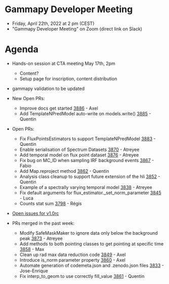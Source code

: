# Gammapy Developer Meeting

* Friday, April 22th, 2022 at 2 pm (CEST)
* "Gammapy Developer Meeting" on Zoom (direct link on Slack)
# Agenda

* Hands-on session at CTA meeting May 17th, 2pm
  - Content?
  - Setup page for inscription, content distribution

* gammapy validation to be updated

* New Open PRs:
  - Improve docs get started [3886](https://github.com/gammapy/gammapy/pull/3886) - Axel
  - Add TemplateNPredModel auto-write on models.write() [3885](https://github.com/gammapy/gammapy/pull/3885) - Quentin 

* Open PRs:
  - Fix FluxPointsEstimators to support TemplateNPredModel [3883](https://github.com/gammapy/gammapy/pull/3883) - Quentin 
  - Enable serialisation of Spectrum Datasets [3870](https://github.com/gammapy/gammapy/pull/3870) - Atreyee
  - Add temporal model on flux point dataset [3876](https://github.com/gammapy/gammapy/pull/3876) - Atreyee
  - Fix bug on MC_ID when sampling IRF background events [3867](https://github.com/gammapy/gammapy/pull/3867) - Fabio
  - Add Map.reproject method [3862](https://github.com/gammapy/gammapy/pull/3862) - Quentin
  - Analysis class cleanup to support future extension of the hli [3852](https://github.com/gammapy/gammapy/pull/3852) - Quentin
  - Example of a spectrally varying temporal model [3838](https://github.com/gammapy/gammapy/pull/3838) - Atreyee
  - Fix default arguments for flux_estimator._set_norm_parameter [3845](https://github.com/gammapy/gammapy/pull/3845) - Luca
  - Counts stat sum [3798](https://github.com/gammapy/gammapy/pull/3798) - Régis
 
    
* [Open issues for v1.0rc](https://github.com/gammapy/gammapy/issues?q=is%3Aopen+is%3Aissue+milestone%3A1.0rc)

* PRs merged in the past week:
  - Modify SafeMaskMaker to ignore data only below the background peak [3873](https://github.com/gammapy/gammapy/pull/3873) - Atreyee
  - Add methods to both pointing classes to get pointing at specific time [3858](https://github.com/gammapy/gammapy/pull/3858) - Max
  - Clean up rad max data reduction code [3849](https://github.com/gammapy/gammapy/pull/3849) - Axel
  - Introduce is_norm parameter property [3860](https://github.com/gammapy/gammapy/pull/3860) - Axel
  - Automate generation of codemeta.json and .zenodo.json files [3833](https://github.com/gammapy/gammapy/pull/3833) - Jose-Enrique
  - Fix interp_to_geom to use correctly fill_value [3861](https://github.com/gammapy/gammapy/pull/3861) - Quentin
 



 


